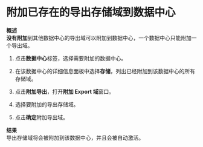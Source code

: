 # 附加已存在的导出存储域到数据中心

**概述**</br>
**没有附加**到其他数据中心的导出域可以附加到数据中心，一个数据中心只能附加一个导出域。

1. 点击**数据中心**标签，选择需要附加的数据中心。

2. 在该数据中心的详细信息面板中选择**存储**，列出已经附加到该数据中心的所有存储域。

3. 点击**附加导出**，打开**附加 Export 域**窗口。

4. 选择要附加的导出存储域。

5. 点击**确定**附加导出域。

**结果**</br>
导出存储域将会被附加到该数据中心，并且会被自动激活。
